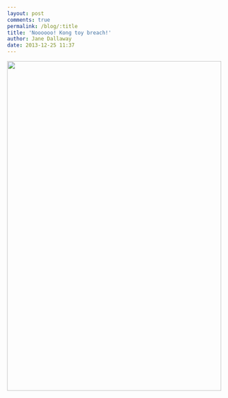 ```yaml
---
layout: post
comments: true
permalink: /blog/:title
title: 'Noooooo! Kong toy breach!'
author: Jane Dallaway
date: 2013-12-25 11:37
---
```


<div><a href="//static.skitters.dallaway.com/GEtp_photo.JPG"><img src="//static.skitters.dallaway.com/GEtp_thumb_photo.JPG" width="500" height="770"/></a></div>



 
      
